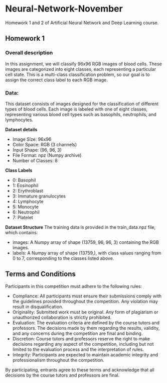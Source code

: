 # Neural-Network-November
Homework 1 and 2 of Artificial Neural Network and Deep Learning course.

## Homework 1

### Overall description
In this assignment, we will classify 96x96 RGB images of blood cells. 
These images are categorized into eight classes, each representing a particular cell state. 
This is a multi-class classification problem, so our goal is to assign the correct class label to each RGB image.

### Data:
This dataset consists of images designed for the classification of different types of blood cells. 
Each image is labeled with one of eight classes, representing various blood cell types such as basophils, neutrophils, and lymphocytes.

**Dataset details**
- Image Size: 96x96
- Color Space: RGB (3 channels)
- Input Shape: (96, 96, 3)
- File Format: npz (Numpy archive)
- Number of Classes: 8

**Class Labels**
- 0: Basophil
- 1: Eosinophil
- 2: Erythroblast
- 3: Immature granulocytes
- 4: Lymphocyte
- 5: Monocyte
- 6: Neutrophil
- 7: Platelet

**Dataset Structure**
The training data is provided in the train_data.npz file, which contains:
- images: A Numpy array of shape (13759, 96, 96, 3) containing the RGB images.
- labels: A Numpy array of shape (13759,), with class values ranging from 0 to 7, corresponding to the classes listed above.

## Terms and Conditions
Participants in this competition must adhere to the following rules:
- Compliance: All participants must ensure their submissions comply with the guidelines provided throughout the competition. Any violation may result in disqualification.
- Originality: Submitted work must be original. Any form of plagiarism or unauthorized collaboration is strictly prohibited.
- Evaluation: The evaluation criteria are defined by the course tutors and professors. The decisions made by them regarding the results, validity, and any concerns during the competition are final and binding.
- Discretion: Course tutors and professors reserve the right to make decisions regarding any aspect of the competition, including but not limited to the evaluation process and the interpretation of rules.
- Integrity: Participants are expected to maintain academic integrity and professionalism throughout the competition.

By participating, entrants agree to these terms and acknowledge that all decisions by the course tutors and professors are final.